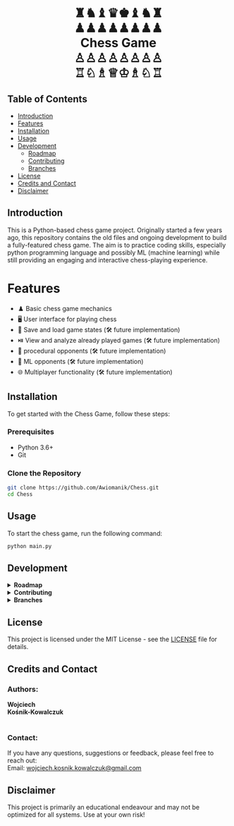 <h1 align="center">
  ♜♞♝♛♚♝♞♜<br>
  ♟♟♟♟♟♟♟♟<br>
  Chess Game<br>
  ♙♙♙♙♙♙♙♙<br>
  ♖♘♗♕♔♗♘♖
</h1>

## Table of Contents
- [Introduction](#introduction)
- [Features](#features)
- [Installation](#installation)
- [Usage](#usage)
- [Development](#development)
  - [Roadmap](#roadmap)
  - [Contributing](#contributing)
  - [Branches](#branches)
- [License](#license)
- [Credits and Contact](#credits-and-contact)
- [Disclaimer](#disclaimer)


## Introduction
This is a Python-based chess game project. Originally started a few years ago, this repository contains the old files and ongoing development to build a fully-featured chess game. The aim is to practice coding skills, especially python programming language and possibly ML (machine learning) while still providing an engaging and interactive chess-playing experience.

# Features
- ♟️ Basic chess game mechanics
- 🖥️ User interface for playing chess
- 💾 Save and load game states (🛠️ future implementation)
- ⏯️ View and analyze already played games (🛠️ future implementation)
- 🤖 procedural opponents (🛠️ future implementation)
- 🧠 ML opponents (🛠️ future implementation)
- 🌐 Multiplayer functionality (🛠️ future implementation)

## Installation
To get started with the Chess Game, follow these steps:
### Prerequisites
- Python 3.6+
- Git
### Clone the Repository
```bash
git clone https://github.com/Awiomanik/Chess.git
cd Chess
```

## Usage
To start the chess game, run the following command:

```bash
python main.py
```

## Development
<details>
    <summary><b>Roadmap</b></summary>
        The project is in active development. Here are some key milestones, ideas and features planned for the future:

        - [ ] Initialize repository
        - [ ] Collect and parse legacy files
        - [ ] Create basic UI
        - [ ] Implement chess rules and mechanics based on legacy code
        - [ ] Build initial prototype for 1v1 games
        - [ ] Develop basic programmatic opponent
        - [ ] Expand on opponent logic (create different opponents)
        - [ ] Add save/load game functionality
        - [ ] Enhance UI
        - [ ] Add ML AI opponent
        - [ ] Build online multiplayer mode
        - [ ] Add replay functionality
        - [ ] Build final UI
        - [ ] Expand UX with additional game modes and puzzles
</details>
<details>
    <summary><b>Contributing</b></summary>
        We welcome contributions from the community! To contribute to the Chess Game project, follow these steps:

        Fork the repository
        Create a new branch (**git checkout -b feature-branch**)
        Commit your changes (**git commit -m 'Add some feature'**)
        Push to the branch (**git push origin feature-branch**)
        Open a pull request
        Please make sure to update tests as appropriate.

</details>
<details>
  <summary><b>Branches</b></summary>
  <p>
    <b>main:</b> The main branch contains the latest stable version.<br>
    <b>legacy_version:</b> Contains the old version of the chess game code.
  </p>
</details>

## License
This project is licensed under the MIT License - see the [LICENSE](LICENSE) file for details.

## Credits and Contact
<p align="center">
  <b><h3>Authors:</h3></b>
  <b>Wojciech<br>Kośnik-Kowalczuk</b><br><br>
  <b><h3>Contact:</h3></b>
  If you have any questions, suggestions or feedback, please feel free to reach out:<br>
  Email: <a href="mailto:wojciech.kosnik.kowalczuk@gmail.com">wojciech.kosnik.kowalczuk@gmail.com</a>
</p>

## Disclaimer
This project is primarily an educational endeavour and may not be optimized for all systems. Use at your own risk!
